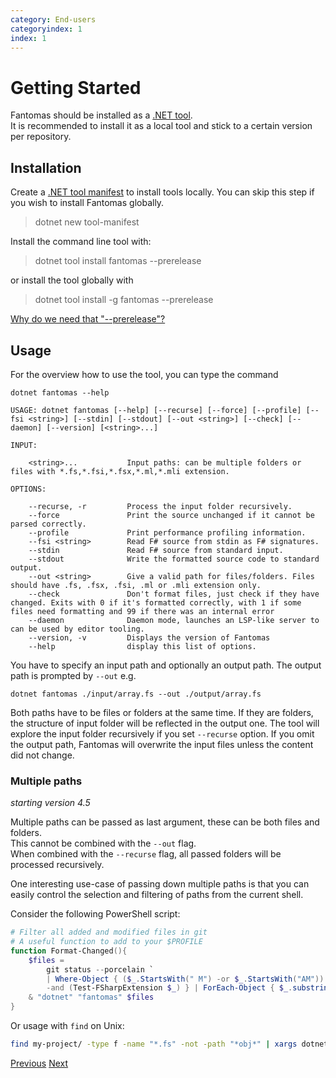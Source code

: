 ```yaml
---
category: End-users
categoryindex: 1
index: 1
---
```

# Getting Started

Fantomas should be installed as a [.NET tool](https://docs.microsoft.com/en-us/dotnet/core/tools/global-tools).  
It is recommended to install it as a local tool and stick to a certain version per repository.

## Installation

Create a [.NET tool manifest](https://docs.microsoft.com/en-us/dotnet/core/tools/local-tools-how-to-use) to install tools locally.
You can skip this step if you wish to install Fantomas globally.

> dotnet new tool-manifest

Install the command line tool with:

> dotnet tool install fantomas --prerelease

or install the tool globally with
> dotnet tool install -g fantomas --prerelease

[Why do we need that "--prerelease"?](./FAQ.html#Why-do-I-need-prerelease)

## Usage

For the overview how to use the tool, you can type the command

	dotnet fantomas --help

```
USAGE: dotnet fantomas [--help] [--recurse] [--force] [--profile] [--fsi <string>] [--stdin] [--stdout] [--out <string>] [--check] [--daemon] [--version] [<string>...]

INPUT:

    <string>...           Input paths: can be multiple folders or files with *.fs,*.fsi,*.fsx,*.ml,*.mli extension.

OPTIONS:

    --recurse, -r         Process the input folder recursively.
    --force               Print the source unchanged if it cannot be parsed correctly.
    --profile             Print performance profiling information.
    --fsi <string>        Read F# source from stdin as F# signatures.
    --stdin               Read F# source from standard input.
    --stdout              Write the formatted source code to standard output.
    --out <string>        Give a valid path for files/folders. Files should have .fs, .fsx, .fsi, .ml or .mli extension only.
    --check               Don't format files, just check if they have changed. Exits with 0 if it's formatted correctly, with 1 if some files need formatting and 99 if there was an internal error
    --daemon              Daemon mode, launches an LSP-like server to can be used by editor tooling.
    --version, -v         Displays the version of Fantomas
    --help                display this list of options.

```

You have to specify an input path and optionally an output path. 
The output path is prompted by `--out` e.g.

	dotnet fantomas ./input/array.fs --out ./output/array.fs 

Both paths have to be files or folders at the same time. 
If they are folders, the structure of input folder will be reflected in the output one. 
The tool will explore the input folder recursively if you set `--recurse` option.
If you omit the output path, Fantomas will overwrite the input files unless the content did not change.


### Multiple paths

*starting version 4.5*

Multiple paths can be passed as last argument, these can be both files and folders.  
This cannot be combined with the `--out` flag.  
When combined with the `--recurse` flag, all passed folders will be processed recursively.

One interesting use-case of passing down multiple paths is that you can easily control the selection and filtering of paths from the current shell.

Consider the following PowerShell script:

```powershell
# Filter all added and modified files in git
# A useful function to add to your $PROFILE
function Format-Changed(){
    $files = 
        git status --porcelain `
        | Where-Object { ($_.StartsWith(" M") -or $_.StartsWith("AM")) `
        -and (Test-FSharpExtension $_) } | ForEach-Object { $_.substring(3) }
    & "dotnet" "fantomas" $files
}
```

Or usage with `find` on Unix:

```bash
find my-project/ -type f -name "*.fs" -not -path "*obj*" | xargs dotnet fantomas --check
```

<div class="d-flex justify-content-between my-4">
  <a href="../index.html">Previous</a>
  <a href="./StyleGuide.html">Next</a>
</div>